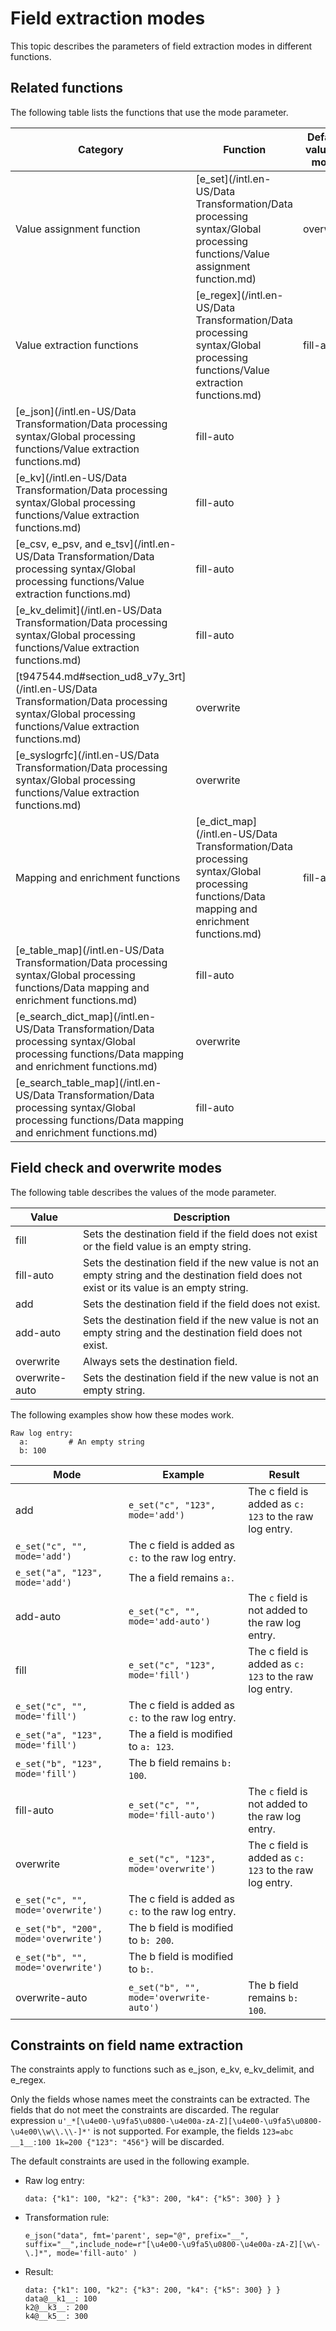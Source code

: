 # Field extraction modes

This topic describes the parameters of field extraction modes in different functions.

## Related functions

The following table lists the functions that use the mode parameter.

|Category|Function|Default value of mode|
|--------|--------|---------------------|
|Value assignment function|[e\_set](/intl.en-US/Data Transformation/Data processing syntax/Global processing functions/Value assignment function.md)|overwrite|
|Value extraction functions|[e\_regex](/intl.en-US/Data Transformation/Data processing syntax/Global processing functions/Value extraction functions.md)|fill-auto|
|[e\_json](/intl.en-US/Data Transformation/Data processing syntax/Global processing functions/Value extraction functions.md)|fill-auto|
|[e\_kv](/intl.en-US/Data Transformation/Data processing syntax/Global processing functions/Value extraction functions.md)|fill-auto|
|[e\_csv, e\_psv, and e\_tsv](/intl.en-US/Data Transformation/Data processing syntax/Global processing functions/Value extraction functions.md)|fill-auto|
|[e\_kv\_delimit](/intl.en-US/Data Transformation/Data processing syntax/Global processing functions/Value extraction functions.md)|fill-auto|
|[t947544.md\#section\_ud8\_v7y\_3rt](/intl.en-US/Data Transformation/Data processing syntax/Global processing functions/Value extraction functions.md)|overwrite|
|[e\_syslogrfc](/intl.en-US/Data Transformation/Data processing syntax/Global processing functions/Value extraction functions.md)|overwrite|
|Mapping and enrichment functions|[e\_dict\_map](/intl.en-US/Data Transformation/Data processing syntax/Global processing functions/Data mapping and enrichment functions.md)|fill-auto|
|[e\_table\_map](/intl.en-US/Data Transformation/Data processing syntax/Global processing functions/Data mapping and enrichment functions.md)|fill-auto|
|[e\_search\_dict\_map](/intl.en-US/Data Transformation/Data processing syntax/Global processing functions/Data mapping and enrichment functions.md)|overwrite|
|[e\_search\_table\_map](/intl.en-US/Data Transformation/Data processing syntax/Global processing functions/Data mapping and enrichment functions.md)|fill-auto|

## Field check and overwrite modes

The following table describes the values of the mode parameter.

|Value|Description|
|-----|-----------|
|fill|Sets the destination field if the field does not exist or the field value is an empty string.|
|fill-auto|Sets the destination field if the new value is not an empty string and the destination field does not exist or its value is an empty string.|
|add|Sets the destination field if the field does not exist.|
|add-auto|Sets the destination field if the new value is not an empty string and the destination field does not exist.|
|overwrite|Always sets the destination field.|
|overwrite-auto|Sets the destination field if the new value is not an empty string.|

The following examples show how these modes work.

```
Raw log entry:
  a:         # An empty string
  b: 100
```

|Mode|Example|Result|
|----|-------|------|
|add|`e_set("c", "123", mode='add')`|The c field is added as `c: 123` to the raw log entry.|
|`e_set("c", "", mode='add')`|The c field is added as `c:` to the raw log entry.|
|`e_set("a", "123", mode='add')`|The a field remains `a:`.|
|add-auto|`e_set("c", "", mode='add-auto')`|The `c` field is not added to the raw log entry.|
|fill|`e_set("c", "123", mode='fill')`|The c field is added as `c: 123` to the raw log entry.|
|`e_set("c", "", mode='fill')`|The c field is added as `c:` to the raw log entry.|
|`e_set("a", "123", mode='fill')`|The a field is modified to `a: 123`.|
|`e_set("b", "123", mode='fill')`|The b field remains `b: 100`.|
|fill-auto|`e_set("c", "", mode='fill-auto')`|The `c` field is not added to the raw log entry.|
|overwrite|`e_set("c", "123", mode='overwrite')`|The c field is added as `c: 123` to the raw log entry.|
|`e_set("c", "", mode='overwrite')`|The c field is added as `c:` to the raw log entry.|
|`e_set("b", "200", mode='overwrite')`|The b field is modified to `b: 200`.|
|`e_set("b", "", mode='overwrite')`|The b field is modified to `b:`.|
|overwrite-auto|`e_set("b", "", mode='overwrite-auto')`|The b field remains `b: 100`.|

## Constraints on field name extraction

The constraints apply to functions such as e\_json, e\_kv, e\_kv\_delimit, and e\_regex.

Only the fields whose names meet the constraints can be extracted. The fields that do not meet the constraints are discarded. The regular expression `u'_*[\u4e00-\u9fa5\u0800-\u4e00a-zA-Z][\u4e00-\u9fa5\u0800-\u4e00\\w\\.\\-]*'` is not supported. For example, the fields `123=abc __1__:100 1k=200 {"123": "456"}` will be discarded.

The default constraints are used in the following example.

-   Raw log entry:

    ```
    data: {"k1": 100, "k2": {"k3": 200, "k4": {"k5": 300} } }
    ```

-   Transformation rule:

    ```
    e_json("data", fmt='parent', sep="@", prefix="__", suffix="__",include_node=r"[\u4e00-\u9fa5\u0800-\u4e00a-zA-Z][\w\-\.]*", mode='fill-auto' )
    ```

-   Result:

    ```
    data: {"k1": 100, "k2": {"k3": 200, "k4": {"k5": 300} } }
    data@__k1__: 100
    k2@__k3__: 200
    k4@__k5__: 300
    ```


